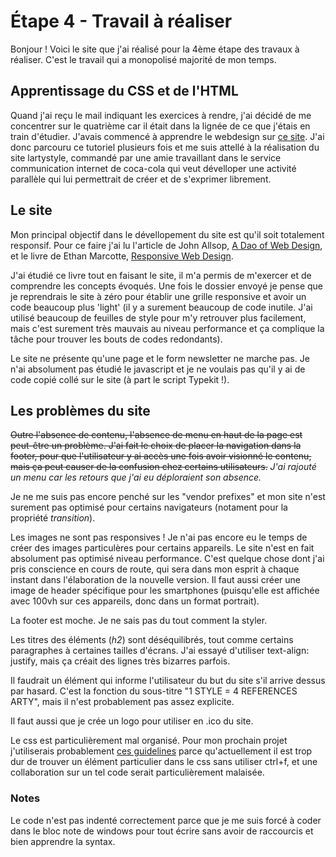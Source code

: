 # Étape 4 - Travail à réaliser

Bonjour ! Voici le site que j'ai réalisé pour la 4ème étape des travaux à réaliser. C'est le travail qui a monopolisé majorité de mon temps.

## Apprentissage du CSS et de l'HTML

Quand j'ai reçu le mail indiquant les exercices à rendre, j'ai décidé de me concentrer sur le quatrième car il était dans la lignée de ce que j'étais en train d'étudier. J'avais commencé à apprendre le webdesign sur [ce site](http://www.steaw-webdesign.com/css/). J'ai donc parcouru ce tutoriel plusieurs fois et me suis attellé à la réalisation du site lartystyle, commandé par une amie travaillant dans le service communication internet de coca-cola qui veut dévelloper une activité parallèle qui lui permettrait de créer et de s'exprimer librement.

## Le site

Mon principal objectif dans le dévellopement du site est qu'il soit totalement responsif. Pour ce faire j'ai lu l'article de John Allsop, [A Dao of Web Design](http://alistapart.com/article/dao), et le livre de Ethan Marcotte, [Responsive Web Design](http://abookapart.com/products/responsive-web-design).

J'ai étudié ce livre tout en faisant le site, il m'a permis de m'exercer et de comprendre les concepts évoqués. Une fois le dossier envoyé je pense que je reprendrais le site à zéro pour établir une grille responsive et avoir un code beaucoup plus 'light' (il y a surement beaucoup de code inutile. J'ai utilisé beaucoup de feuilles de style pour m'y retrouver plus facilement, mais c'est surement très mauvais au niveau performance et ça complique la tâche pour trouver les bouts de codes redondants).

Le site ne présente qu'une page et le form newsletter ne marche pas. Je n'ai absolument pas étudié le javascript et je ne voulais pas qu'il y ai de code copié collé sur le site (à part le script Typekit !).

## Les problèmes du site

<strike>Outre l'absence de contenu, l'absence de menu en haut de la page est peut-être un problème. J'ai fait le choix de placer la navigation dans la footer, pour que l'utilisateur y ai accès une fois avoir visionné le contenu, mais ça peut causer de la confusion chez certains utilisateurs.</strike> *J'ai rajouté un menu car les retours que j'ai eu déploraient son absence.*

Je ne me suis pas encore penché sur les "vendor prefixes" et mon site n'est surement pas optimisé pour certains navigateurs (notament pour la propriété *transition*).

Les images ne sont pas responsives ! Je n'ai pas encore eu le temps de créer des images particulères pour certains appareils. Le site n'est en fait absolument pas optimisé niveau performance. C'est quelque chose dont j'ai pris conscience en cours de route, qui sera dans mon esprit à chaque instant dans l'élaboration de la nouvelle version. Il faut aussi créer une image de header spécifique pour les smartphones (puisqu'elle est affichée avec 100vh sur ces appareils, donc dans un format portrait).

La footer est moche. Je ne sais pas du tout comment la styler.

Les titres des éléments (*h2*) sont déséquilibrés, tout comme certains paragraphes à certaines tailles d'écrans. J'ai essayé d'utiliser text-align: justify, mais ça créait des lignes très bizarres parfois.

Il faudrait un élément qui informe l'utilisateur du but du site s'il arrive dessus par hasard. C'est la fonction du sous-titre "1 STYLE = 4 REFERENCES ARTY", mais il n'est probablement pas assez explicite.

Il faut aussi que je crée un logo pour utiliser en .ico du site.

Le css est particulièrement mal organisé. Pour mon prochain projet j'utiliserais probablement [ces guidelines](http://mdo.github.io/code-guide/) parce qu'actuellement il est trop dur de trouver un élément particulier dans le css sans utiliser ctrl+f, et une collaboration sur un tel code serait particulièrement malaisée.

### Notes

Le code n'est pas indenté correctement parce que je me suis forcé à coder dans le bloc note de windows pour tout écrire sans avoir de raccourcis et bien apprendre la syntax.

